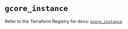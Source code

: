 # `gcore_instance`

Refer to the Terraform Registry for docs: [`gcore_instance`](https://registry.terraform.io/providers/g-core/gcore/0.31.1/docs/resources/instance).
